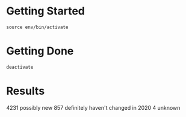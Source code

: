 
# Getting Started
`source env/bin/activate`

# Getting Done
`deactivate`

# Results
4231 possibly new
857 definitely haven't changed in 2020
4 unknown
